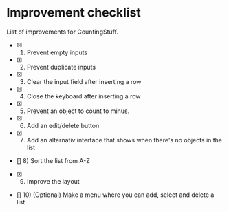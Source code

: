 # Improvement checklist

List of improvements for CountingStuff.

- [x] 1. Prevent empty inputs
- [x] 2. Prevent duplicate inputs
- [x] 3. Clear the input field after inserting a row
- [x] 4. Close the keyboard after inserting a row
- [x] 5. Prevent an object to count to minus.
- [x] 6. Add an edit/delete button
- [x] 7. Add an alternativ interface that shows when there's no objects in the list
- [] 8) Sort the list from A-Z
- [x] 9. Improve the layout
- [] 10) \(Optional) Make a menu where you can add, select and delete a list
